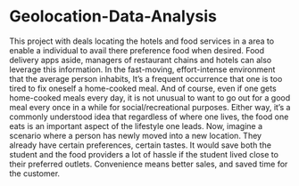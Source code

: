 # Geolocation-Data-Analysis
This project with deals locating the hotels and food services in a area to enable a individual to avail there preference food when desired.
Food delivery apps aside, managers of restaurant chains and hotels can also leverage this information.
In the fast-moving, effort-intense environment that the average person inhabits, It’s a
frequent occurrence that one is too tired to fix oneself a home-cooked meal. And of course,
even if one gets home-cooked meals every day, it is not unusual to want to go out for a good
meal every once in a while for social/recreational purposes. Either way, it’s a commonly
understood idea that regardless of where one lives, the food one eats is an important aspect
of the lifestyle one leads.
Now, imagine a scenario where a person has newly moved into a new location. They already
have certain preferences, certain tastes. It would save both the student and the food
providers a lot of hassle if the student lived close to their preferred outlets. Convenience
means better sales, and saved time for the customer.
